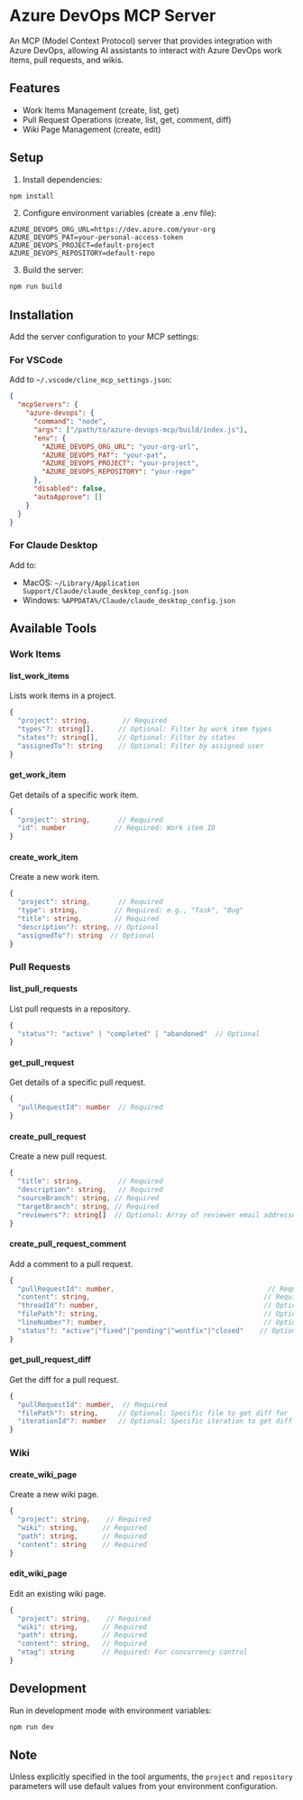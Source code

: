 # Azure DevOps MCP Server

An MCP (Model Context Protocol) server that provides integration with Azure DevOps, allowing AI assistants to interact with Azure DevOps work items, pull requests, and wikis.

## Features

- Work Items Management (create, list, get)
- Pull Request Operations (create, list, get, comment, diff)
- Wiki Page Management (create, edit)

## Setup

1. Install dependencies:
```bash
npm install
```

2. Configure environment variables (create a .env file):
```env
AZURE_DEVOPS_ORG_URL=https://dev.azure.com/your-org
AZURE_DEVOPS_PAT=your-personal-access-token
AZURE_DEVOPS_PROJECT=default-project
AZURE_DEVOPS_REPOSITORY=default-repo
```

3. Build the server:
```bash
npm run build
```

## Installation

Add the server configuration to your MCP settings:

### For VSCode
Add to `~/.vscode/cline_mcp_settings.json`:
```json
{
  "mcpServers": {
    "azure-devops": {
      "command": "node",
      "args": ["/path/to/azure-devops-mcp/build/index.js"],
      "env": {
        "AZURE_DEVOPS_ORG_URL": "your-org-url",
        "AZURE_DEVOPS_PAT": "your-pat",
        "AZURE_DEVOPS_PROJECT": "your-project",
        "AZURE_DEVOPS_REPOSITORY": "your-repo"
      },
      "disabled": false,
      "autoApprove": []
    }
  }
}
```

### For Claude Desktop
Add to:
- MacOS: `~/Library/Application Support/Claude/claude_desktop_config.json`
- Windows: `%APPDATA%/Claude/claude_desktop_config.json`

## Available Tools

### Work Items

#### list_work_items
Lists work items in a project.
```typescript
{
  "project": string,        // Required
  "types"?: string[],      // Optional: Filter by work item types
  "states"?: string[],     // Optional: Filter by states
  "assignedTo"?: string    // Optional: Filter by assigned user
}
```

#### get_work_item
Get details of a specific work item.
```typescript
{
  "project": string,       // Required
  "id": number            // Required: Work item ID
}
```

#### create_work_item
Create a new work item.
```typescript
{
  "project": string,       // Required
  "type": string,         // Required: e.g., "Task", "Bug"
  "title": string,        // Required
  "description"?: string, // Optional
  "assignedTo"?: string  // Optional
}
```

### Pull Requests

#### list_pull_requests
List pull requests in a repository.
```typescript
{
  "status"?: "active" | "completed" | "abandoned"  // Optional
}
```

#### get_pull_request
Get details of a specific pull request.
```typescript
{
  "pullRequestId": number  // Required
}
```

#### create_pull_request
Create a new pull request.
```typescript
{
  "title": string,         // Required
  "description": string,   // Required
  "sourceBranch": string, // Required
  "targetBranch": string, // Required
  "reviewers"?: string[]  // Optional: Array of reviewer email addresses
}
```

#### create_pull_request_comment
Add a comment to a pull request.
```typescript
{
  "pullRequestId": number,                                      // Required
  "content": string,                                           // Required
  "threadId"?: number,                                         // Optional: For replies
  "filePath"?: string,                                         // Optional: For file comments
  "lineNumber"?: number,                                       // Optional: For line comments
  "status"?: "active"|"fixed"|"pending"|"wontfix"|"closed"    // Optional: Thread status
}
```

#### get_pull_request_diff
Get the diff for a pull request.
```typescript
{
  "pullRequestId": number,  // Required
  "filePath"?: string,     // Optional: Specific file to get diff for
  "iterationId"?: number   // Optional: Specific iteration to get diff for
}
```

### Wiki

#### create_wiki_page
Create a new wiki page.
```typescript
{
  "project": string,    // Required
  "wiki": string,      // Required
  "path": string,      // Required
  "content": string    // Required
}
```

#### edit_wiki_page
Edit an existing wiki page.
```typescript
{
  "project": string,    // Required
  "wiki": string,      // Required
  "path": string,      // Required
  "content": string,   // Required
  "etag": string       // Required: For concurrency control
}
```

## Development

Run in development mode with environment variables:
```bash
npm run dev
```

## Note

Unless explicitly specified in the tool arguments, the `project` and `repository` parameters will use default values from your environment configuration.
